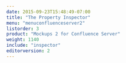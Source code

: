 ```yaml
---
date: 2015-09-23T15:48:49-07:00
title: "The Property Inspector"
menu: "menuconfluenceserver2" 
listorder: 3
product: "Mockups 2 for Confluence Server"
weight: 1140
include: "inspector"
editorversion: 2
---
```

